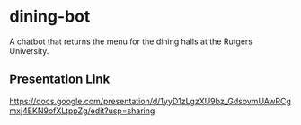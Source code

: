 # dining-bot

A chatbot that returns the menu for the dining halls at the Rutgers University.

## Presentation Link

https://docs.google.com/presentation/d/1yyD1zLgzXU9bz_GdsovmUAwRCgmxj4EKN9ofXLtppZg/edit?usp=sharing
